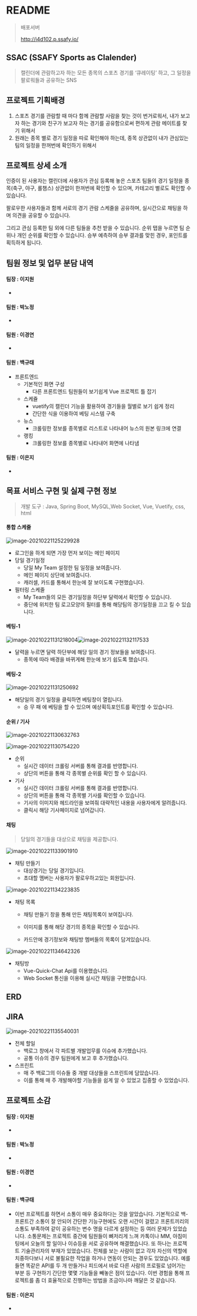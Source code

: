# README

> 배포서버
>
> http://i4d102.p.ssafy.io/



## SSAC (SSAFY Sports as Clalender)

> 캘린더에 관람하고자 하는 모든 종목의 스포츠 경기를 ‘큐레이팅’ 하고, 그 일정을 팔로워들과 공유하는 SNS



## 프로젝트 기획배경

1. 스포츠 경기를 관람할 때 마다 함께 관람할 사람을 찾는 것이 번거로워서, 
   내가 보고자 하는 경기와 친구가 보고자 하는 경기를 공유함으로써 편하게 관람 
   메이트를 찾기 위해서
2. 원래는 종목 별로 경기 일정을 따로 확인해야 하는데, 종목 상관없이 내가 
   관심있는 팀의 일정을 한꺼번에 확인하기 위해서



## 프로젝트 상세 소개

인증이 된 사용자는 캘린더에 사용자가 관심 등록해 놓은 스포츠 팀들의 경기 일정을 종목(축구, 야구, 롤챔스) 상관없이 한꺼번에 확인할 수 있으며, 카테고리 별로도 확인할 수 있습니다.

 팔로우한 사용자들과 함께 서로의 경기 관람 스케줄을 공유하며, 실시간으로 채팅을 하며 의견을 공유할 수 있습니다. 

그리고 관심 등록한 팀 외에 다른 팀들을 추천 받을 수 있습니다. 순위 탭을 누르면 팀 순위나 개인 순위를 확인할 수 있습니다. 승부 예측하여 승부 결과를 맞힌 경우, 포인트를 획득하게 됩니다. 



## 팀원 정보 및 업무 분담 내역

#### 팀장 : 이지원

* 



#### 팀원 : 박노정

* 



#### 팀원 : 이경연

* 



#### 팀원 : 백규태

* 프론트엔드
  * 기본적인 화면 구성
    * 다른 프론트엔드 팀원들이 보기쉽게 Vue 프로젝트 틀 잡기
  * 스케쥴
    * vuetify의 캘린더 기능을 활용하여 경기들을 월별로 보기 쉽게 정리
    * 간단한 식을 이용하여 베팅 시스템 구축
  * 뉴스
    * 크롤링한 정보를 종목별로 리스트로 나타내어 뉴스의 원본 링크에 연결
  * 랭킹
    * 크롤링한 정보를 종목별로 나타내어 화면에 나타냄



#### 팀원 : 이은지

* 





## 목표 서비스 구현 및 실제 구현 정보

> 개발 도구 : Java, Spring Boot, MySQL,Web Socket, Vue, Vuetify, css, html

#### 통합 스케줄

![image-20210221125229928](README.assets/image-20210221125229928.png)



* 로그인을 하게 되면 가장 먼저 보이는 메인 페이지
* 당일 경기일정
  * 당일 My Team 설정한 팀 일정을 보여줍니다.
  * 메인 페이지 상단에 보여줍니다.
  * 캐러셀, 카드를 통해서 한눈에 잘 보이도록 구현했습니다. 
* 필터링 스케줄
  * My Team들의 모든 경기일정을 하단부 달력에서 확인할 수 있습니다.
  * 중단에 위치한 팀 로고모양의 필터를 통해 해당팀의 경기일정을 끄고 킬 수 있습니다. 

#### 베팅-1

![image-20210221131218004](README.assets/image-20210221131218004.png)![image-20210221132117533](README.assets/image-20210221132117533.png)



* 달력을 누르면 달력 하단부에 해당 일의 경기 정보들을 보여줍니다.
  * 종목에 따라 배경을 바뀌게해 한눈에 보기 쉽도록 했습니다. 



#### 베팅-2

![image-20210221131250692](README.assets/image-20210221131250692.png)

* 해당일의 경기 일정을 클릭하면 베팅창이 열립니다. 
  * 승 무 패 에 베팅을 할 수 있으며 예상획득포인트를 확인할 수 있습니다.





#### 순위 / 기사



![image-20210221130632763](README.assets/image-20210221130632763.png)



![image-20210221130754220](README.assets/image-20210221130754220.png)





* 순위
  * 실시간 데이터 크롤링 서버를 통해 결과를 반영합니다. 
  * 상단의 버튼을 통해 각 종목별 순위를 확인 할 수 있습니다.
* 기사
  * 실시간 데이터 크롤링 서버를 통해 결과를 반영합니다. 
  * 상단의 버튼을 통해 각 종목별 기사를 확인할 수 있습니다.
  * 기사의 이미지와 헤드라인을 보여줘 대략적인 내용을 사용자에게 알려줍니다.
  * 클릭시 해당 기사페이지로 넘어갑니다.





#### 채팅

>당일의 경기들을 대상으로 채팅을 제공합니다.

![image-20210221133901910](README.assets/image-20210221133901910.png)

* 채팅 만들기
  * 대상경기는 당일 경기입니다.
  * 초대할 멤버는 사용자가 팔로우하고있는 회원입니다.

![image-20210221134223835](README.assets/image-20210221134223835.png)

* 채팅 목록

  * 채팅 만들기 창을 통해 만든 채팅목록이 보여집니다. 

  * 이미지를 통해 해당 경기의 종목을 확인할 수 있습니다.

  * 카드안에 경기정보와 채팅방 멤버들의 목록이 담겨있습니다. 

    

![image-20210221134642326](README.assets/image-20210221134642326.png)

* 채팅방
  * Vue-Quick-Chat Api를 이용했습니다.
  * Web Socket 통신을 이용해 실시간 채팅을 구현했습니다. 







## ERD









## JIRA

![image-20210221135540031](README.assets/image-20210221135540031.png)



* 전체 할일
  * 백로그 창에서 각 파트별 개발업무를 이슈에 추가했습니다.
  * 공통 이슈의 경우 팀원에게 보고 후 추가했습니다.
* 스프린트 
  * 매 주 백로그의 이슈들 중 개발 대상들을 스프린트에 담았습니다.
  * 이를 통해 매 주 개발해야할 기능들을 쉽게 알 수 있었고 집중할 수 있었습니다.
  
    







## 프로젝트 소감

#### 팀장 : 이지원

* 



#### 팀원 : 박노정

* 



#### 팀원 : 이경연

* 



#### 팀원 : 백규태

*  이번 프로젝트를 하면서 소통이 매우 중요하다는 것을 알았습니다. 기본적으로 백-프론트간 소통이 잘 안되어 간단한 기능구현에도 오랜 시간이 걸렸고 프론트끼리의 소통도 부족하여 같이 공유하는 변수 명을 다르게 설정하는 등 여러 문제가 있었습니다. 소통문제는 프로젝트 중간에 팀원들이 뼈저리게 느껴 카톡이나 MM, 아침미팅에서 오늘의 할 일이나 이슈등을 서로 공유하며 해결했습니다.
   또 하나는 프로젝트 기술관리자의 부재가 있었습니다. 전체를 보는 사람이 없고 각자 자신의 역할에 치중하다보니 서로 불필요한 작업을 하거나 연동이 안되는 경우도 있었습니다. 예를들면 똑같은 API를 두 개 만들거나 피드에서 바로 다른 사람의 프로필로 넘어가는 부분 등 구현하기 간단한 몇몇 기능들을 빼놓은 점이 있습니다. 
   이번 경험을 통해 프로젝트를 좀 더 효율적으로 진행하는 방법을 조금이나마 깨달은 것 같습니다.



#### 팀원 : 이은지

* 

